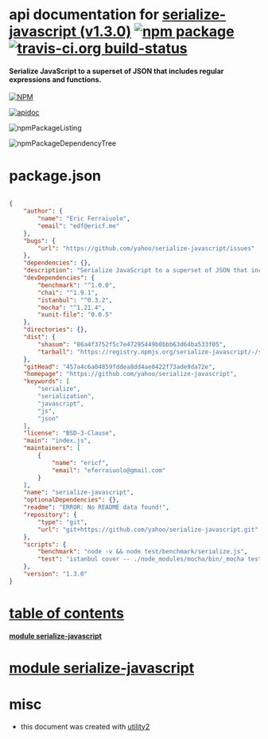 # api documentation for  [serialize-javascript (v1.3.0)](https://github.com/yahoo/serialize-javascript)  [![npm package](https://img.shields.io/npm/v/npmdoc-serialize-javascript.svg?style=flat-square)](https://www.npmjs.org/package/npmdoc-serialize-javascript) [![travis-ci.org build-status](https://api.travis-ci.org/npmdoc/node-npmdoc-serialize-javascript.svg)](https://travis-ci.org/npmdoc/node-npmdoc-serialize-javascript)
#### Serialize JavaScript to a superset of JSON that includes regular expressions and functions.

[![NPM](https://nodei.co/npm/serialize-javascript.png?downloads=true)](https://www.npmjs.com/package/serialize-javascript)

[![apidoc](https://npmdoc.github.io/node-npmdoc-serialize-javascript/build/screenCapture.buildNpmdoc.browser._2Fhome_2Ftravis_2Fbuild_2Fnpmdoc_2Fnode-npmdoc-serialize-javascript_2Ftmp_2Fbuild_2Fapidoc.html.png)](https://npmdoc.github.io/node-npmdoc-serialize-javascript/build/apidoc.html)

![npmPackageListing](https://npmdoc.github.io/node-npmdoc-serialize-javascript/build/screenCapture.npmPackageListing.svg)

![npmPackageDependencyTree](https://npmdoc.github.io/node-npmdoc-serialize-javascript/build/screenCapture.npmPackageDependencyTree.svg)



# package.json

```json

{
    "author": {
        "name": "Eric Ferraiuolo",
        "email": "edf@ericf.me"
    },
    "bugs": {
        "url": "https://github.com/yahoo/serialize-javascript/issues"
    },
    "dependencies": {},
    "description": "Serialize JavaScript to a superset of JSON that includes regular expressions and functions.",
    "devDependencies": {
        "benchmark": "^1.0.0",
        "chai": "^1.9.1",
        "istanbul": "^0.3.2",
        "mocha": "^1.21.4",
        "xunit-file": "0.0.5"
    },
    "directories": {},
    "dist": {
        "shasum": "86a4f3752f5c7e47295449b0bbb63d64ba533f05",
        "tarball": "https://registry.npmjs.org/serialize-javascript/-/serialize-javascript-1.3.0.tgz"
    },
    "gitHead": "457a4c6a04859fddea8dd4ae8422f73ade9da72e",
    "homepage": "https://github.com/yahoo/serialize-javascript",
    "keywords": [
        "serialize",
        "serialization",
        "javascript",
        "js",
        "json"
    ],
    "license": "BSD-3-Clause",
    "main": "index.js",
    "maintainers": [
        {
            "name": "ericf",
            "email": "eferraiuolo@gmail.com"
        }
    ],
    "name": "serialize-javascript",
    "optionalDependencies": {},
    "readme": "ERROR: No README data found!",
    "repository": {
        "type": "git",
        "url": "git+https://github.com/yahoo/serialize-javascript.git"
    },
    "scripts": {
        "benchmark": "node -v && node test/benchmark/serialize.js",
        "test": "istanbul cover -- ./node_modules/mocha/bin/_mocha test/unit/ --reporter spec"
    },
    "version": "1.3.0"
}
```



# <a name="apidoc.tableOfContents"></a>[table of contents](#apidoc.tableOfContents)

#### [module serialize-javascript](#apidoc.module.serialize-javascript)



# <a name="apidoc.module.serialize-javascript"></a>[module serialize-javascript](#apidoc.module.serialize-javascript)



# misc
- this document was created with [utility2](https://github.com/kaizhu256/node-utility2)
